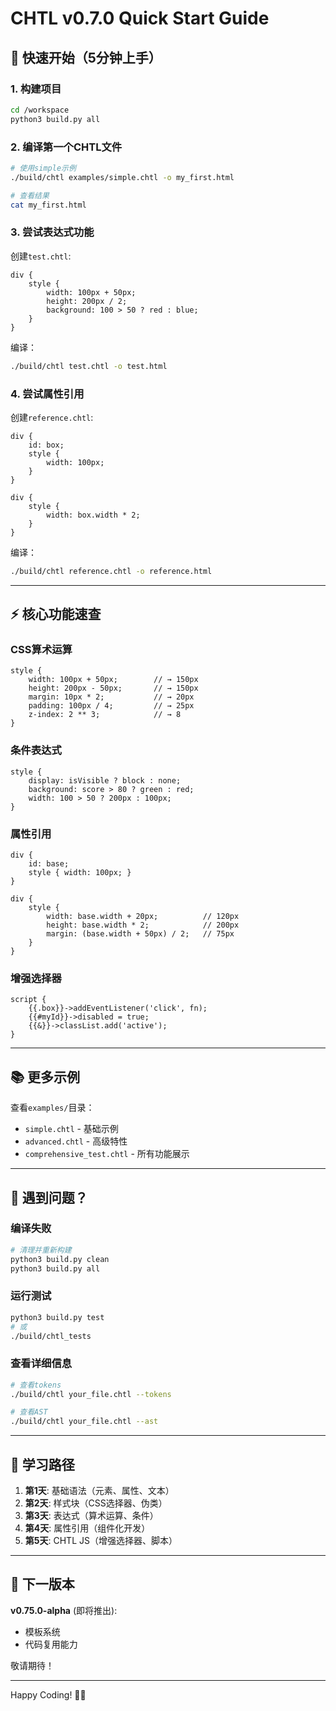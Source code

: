 # CHTL v0.7.0 Quick Start Guide

## 🚀 快速开始（5分钟上手）

### 1. 构建项目
```bash
cd /workspace
python3 build.py all
```

### 2. 编译第一个CHTL文件
```bash
# 使用simple示例
./build/chtl examples/simple.chtl -o my_first.html

# 查看结果
cat my_first.html
```

### 3. 尝试表达式功能
创建`test.chtl`:
```chtl
div {
    style {
        width: 100px + 50px;
        height: 200px / 2;
        background: 100 > 50 ? red : blue;
    }
}
```

编译：
```bash
./build/chtl test.chtl -o test.html
```

### 4. 尝试属性引用
创建`reference.chtl`:
```chtl
div {
    id: box;
    style {
        width: 100px;
    }
}

div {
    style {
        width: box.width * 2;
    }
}
```

编译：
```bash
./build/chtl reference.chtl -o reference.html
```

---

## ⚡ 核心功能速查

### CSS算术运算
```chtl
style {
    width: 100px + 50px;        // → 150px
    height: 200px - 50px;       // → 150px
    margin: 10px * 2;           // → 20px
    padding: 100px / 4;         // → 25px
    z-index: 2 ** 3;            // → 8
}
```

### 条件表达式
```chtl
style {
    display: isVisible ? block : none;
    background: score > 80 ? green : red;
    width: 100 > 50 ? 200px : 100px;
}
```

### 属性引用
```chtl
div {
    id: base;
    style { width: 100px; }
}

div {
    style {
        width: base.width + 20px;          // 120px
        height: base.width * 2;            // 200px
        margin: (base.width + 50px) / 2;   // 75px
    }
}
```

### 增强选择器
```chtl
script {
    {{.box}}->addEventListener('click', fn);
    {{#myId}}->disabled = true;
    {{&}}->classList.add('active');
}
```

---

## 📚 更多示例

查看`examples/`目录：
- `simple.chtl` - 基础示例
- `advanced.chtl` - 高级特性
- `comprehensive_test.chtl` - 所有功能展示

---

## 🐛 遇到问题？

### 编译失败
```bash
# 清理并重新构建
python3 build.py clean
python3 build.py all
```

### 运行测试
```bash
python3 build.py test
# 或
./build/chtl_tests
```

### 查看详细信息
```bash
# 查看tokens
./build/chtl your_file.chtl --tokens

# 查看AST
./build/chtl your_file.chtl --ast
```

---

## 📖 学习路径

1. **第1天**: 基础语法（元素、属性、文本）
2. **第2天**: 样式块（CSS选择器、伪类）
3. **第3天**: 表达式（算术运算、条件）
4. **第4天**: 属性引用（组件化开发）
5. **第5天**: CHTL JS（增强选择器、脚本）

---

## 🎯 下一版本

**v0.75.0-alpha** (即将推出):
- 模板系统
- 代码复用能力

敬请期待！

---

Happy Coding! 🎨✨
